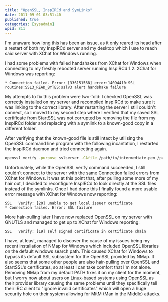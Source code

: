 ```yaml
---
title: "OpenSSL, InspIRCd and SymLinks"
date: 2011-09-01 03:51:40
published: true
categories: [sysadmin]
wpid: 811
---
```


I'm unaware how long this has been an issue, as it only reared its head after a restart of both my InspIRCd server and my desktop which I use to reach said server with XChat for Windows running.

I had some problems with failed handshakes from XChat for Windows when connecting to my freshly rebooted server running InspIRCd 1.2. XChat for Windows was reporting:

```
* Connection failed. Error: [336151568] error:14094410:SSL routines:SSL3_READ_BYTES:sslv3 alert handshake failure
```

My attempts to fix this problem were two-fold: I checked OpenSSL was correctly installed on my server and recompiled InspIRCd to make sure it was linking to the correct library. After restarting the server I still couldn't connect, so I moved to my second step where I verified that my saved SSL certificate from StartSSL was not corrupted by removing the file from my InspIRCd folder and replacing with a symlink to a known-good copy in a different folder.

After verifying that the known-good file is still intact by utilising the OpenSSL command line program with the following incantation, I restarted the InspIRCd daemon and tried connecting again.

```bash
openssl verify -purpose sslserver -CAfile /path/to/intermediate.pem /path/to/certificate.pem
```

Unfortunately, while the OpenSSL verify command succeeded, I still couldn't connect to the server with the same Connection failed errors from XChat for Windows. It was at this point that, after pulling some more of my hair out, I decided to reconfigure InspIRCd to look directly at the SSL files instead of the symlinks. Once I had done this I finally found a more usable error message with XChat for Windows now reporting:

```
SSL   Verify: [20] unable to get local issuer certificate
* Connection failed. Error: SSL failure
```

More hair-pulling later I have now replaced OpenSSL on my server with GNUTLS and managed to get up to XChat for Windows reporting:

```
SSL   Verify: [19] self signed certificate in certificate chain
```

I have, at least, managed to discover the cause of my issues being my recent installation of NMap for Windows which included OpenSSL libraries on the default windows search path. This caused XChat for Windows to bypass its default SSL subsystem for the OpenSSL provided by NMap. It also seems that some other people are also hair-pulling over OpenSSL and StartSSL's certificates, so at least I can take comfort that I'm not alone. Removing NMap from my default PATH fixes it on my client for the moment, but I worry now about users on Linux-based systems using OpenSSL as their provider library causing the same problems until they specifically tell their IRC client to "ignore invalid certificates" which will open a huge security hole on their system allowing for MitM (Man in the Middle) attacks.